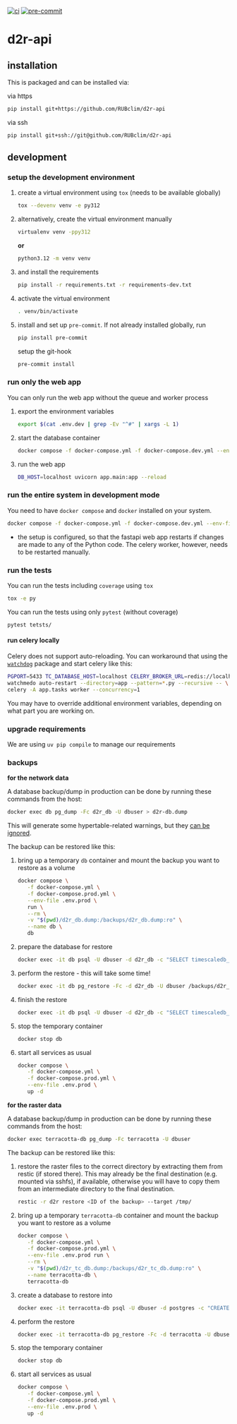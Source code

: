 [![ci](https://github.com/RUBclim/d2r-api/actions/workflows/CI.yaml/badge.svg)](https://github.com/RUBclim/d2r-api/actions/workflows/CI.yaml)
[![pre-commit](https://github.com/RUBclim/d2r-api/actions/workflows/pre-commit.yaml/badge.svg)](https://github.com/RUBclim/d2r-api/actions/workflows/pre-commit.yaml)

# d2r-api

## installation

This is packaged and can be installed via:

via https

```bash
pip install git+https://github.com/RUBclim/d2r-api
```

via ssh

```bash
pip install git+ssh://git@github.com/RUBclim/d2r-api
```

## development

### setup the development environment

1. create a virtual environment using `tox` (needs to be available globally)
   ```bash
   tox --devenv venv -e py312
   ```
1. alternatively, create the virtual environment manually
   ```bash
   virtualenv venv -ppy312
   ```
   **or**
   ```bash
   python3.12 -m venv venv
   ```
1. and install the requirements
   ```bash
   pip install -r requirements.txt -r requirements-dev.txt
   ```
1. activate the virtual environment
   ```bash
   . venv/bin/activate
   ```
1. install and set up `pre-commit`. If not already installed globally, run
   ```bash
   pip install pre-commit
   ```
   setup the git-hook
   ```bash
   pre-commit install
   ```

### run only the web app

You can only run the web app without the queue and worker process

1. export the environment variables
   ```bash
   export $(cat .env.dev | grep -Ev "^#" | xargs -L 1)
   ```
1. start the database container
   ```bash
   docker compose -f docker-compose.yml -f docker-compose.dev.yml --env-file .env.dev up -d db
   ```
1. run the web app
   ```bash
   DB_HOST=localhost uvicorn app.main:app --reload
   ```

### run the entire system in development mode

You need to have `docker compose` and `docker` installed on your system.

```bash
docker compose -f docker-compose.yml -f docker-compose.dev.yml --env-file .env.dev up -d
```

- the setup is configured, so that the fastapi web app restarts if changes are made to
  any of the Python code. The celery worker, however, needs to be restarted manually.

### run the tests

You can run the tests including `coverage` using `tox`

```bash
tox -e py
```

You can run the tests using only `pytest` (without coverage)

```
pytest tetsts/
```

#### run celery locally

Celery does not support auto-reloading. You can workaround that using the
[`watchdog`](https://pypi.org/project/watchdog/) package and start celery like this:

```bash
PGPORT=5433 TC_DATABASE_HOST=localhost CELERY_BROKER_URL=redis://localhost:6379/0 \
watchmedo auto-restart --directory=app --pattern=*.py --recursive -- \
celery -A app.tasks worker --concurrency=1
```

You may have to override additional environment variables, depending on what part you
are working on.

### upgrade requirements

We are using `uv pip compile` to manage our requirements

### backups

**for the network data**

A database backup/dump in production can be done by running these commands from the
host:

```bash
docker exec db pg_dump -Fc d2r_db -U dbuser > d2r-db.dump
```

This will generate some hypertable-related warnings, but they
[can be ignored](https://github.com/timescale/timescaledb/issues/1581).

The backup can be restored like this:

1. bring up a temporary `db` container and mount the backup you want to restore as a
   volume

   ```bash
   docker compose \
      -f docker-compose.yml \
      -f docker-compose.prod.yml \
      --env-file .env.prod \
      run \
      --rm \
      -v "$(pwd)/d2r_db.dump:/backups/d2r_db.dump:ro" \
      --name db \
      db
   ```

1. prepare the database for restore

   ```bash
   docker exec -it db psql -U dbuser -d d2r_db -c "SELECT timescaledb_pre_restore();"
   ```

1. perform the restore - this will take some time!

   ```bash
   docker exec -it db pg_restore -Fc -d d2r_db -U dbuser /backups/d2r_db.dump
   ```

1. finish the restore

   ```bash
   docker exec -it db psql -U dbuser -d d2r_db -c "SELECT timescaledb_post_restore();"
   ```

1. stop the temporary container

   ```bash
   docker stop db
   ```

1. start all services as usual

   ```bash
   docker compose \
      -f docker-compose.yml \
      -f docker-compose.prod.yml \
      --env-file .env.prod \
      up -d
   ```

**for the raster data**

A database backup/dump in production can be done by running these commands from the
host:

```bash
docker exec terracotta-db pg_dump -Fc terracotta -U dbuser
```

The backup can be restored like this:

1. restore the raster files to the correct directory by extracting them from restic (if
   stored there). This may already be the final destination (e.g. mounted via sshfs), if
   available, otherwise you will have to copy them from an intermediate directory to the
   final destination.

   ```bash
   restic -r d2r restore <ID of the backup> --target /tmp/
   ```

1. bring up a temporary `terracotta-db` container and mount the backup you want to
   restore as a volume

   ```bash
   docker compose \
      -f docker-compose.yml \
      -f docker-compose.prod.yml \
      --env-file .env.prod run \
      --rm \
      -v "$(pwd)/d2r_tc_db.dump:/backups/d2r_tc_db.dump:ro" \
      --name terracotta-db \
      terracotta-db
   ```

1. create a database to restore into

   ```bash
   docker exec -it terracotta-db psql -U dbuser -d postgres -c "CREATE DATABASE terracotta;"
   ```

1. perform the restore

   ```bash
   docker exec -it terracotta-db pg_restore -Fc -d terracotta -U dbuser /backups/d2r_tc_db.dump
   ```

1. stop the temporary container

   ```bash
   docker stop db
   ```

1. start all services as usual

   ```bash
   docker compose \
      -f docker-compose.yml \
      -f docker-compose.prod.yml \
      --env-file .env.prod \
      up -d
   ```
